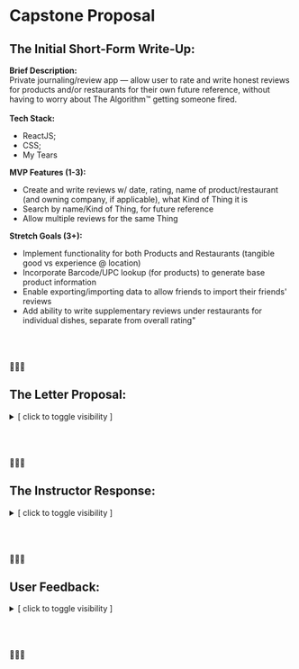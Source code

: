 # **Capstone Proposal**
## **The Initial Short-Form Write-Up:** 

**Brief Description:**\
  Private journaling/review app — allow user to rate and write honest reviews for products and/or restaurants for their own future reference, without having to worry about The Algorithm™ getting someone fired.\
 \
**Tech Stack:**
  - ReactJS; 
  - CSS; 
  - My Tears
  
**MVP Features (1-3):**
  - Create and write reviews w/ date, rating, name of product/restaurant (and owning company, if applicable), what Kind of Thing it is 
  - Search by name/Kind of Thing, for future reference 
  - Allow multiple reviews for the same Thing
  

**Stretch Goals (3+):**
  - Implement functionality for both Products and Restaurants (tangible good vs experience @ location) 
  - Incorporate Barcode/UPC lookup (for products) to generate base product information 
  - Enable exporting/importing data to allow friends to import their friends' reviews 
  - Add ability to write supplementary reviews under restaurants for individual dishes, separate from overall rating"

\
\
\
🍔🍔🍔
## **The Letter Proposal:** ##
<details><summary>[ click to toggle visibility ] </summary>

### **Name of Student:** ###
Shannon Grantski

🍔

### **Name of Project:** ###
_Memento More-Eat_\
(Working Title. Not at all final. )

🍔

### **Project's Purpose or Goal:** ###
  This application will store a user's reviews and ratings for restaurants they visit: no aggregate feedback, no sponsored products, no guilt.
  
  While there are a number of services that allow users to write reviews for X or Y restaurant, these can be difficult to reference later, and—due to their public nature—encourage users to polarize their opinions into blunt pass/fails. 
  
  With this app, a user is instead writing to their own future self: to note dishes they've tried and didn't like, to make note of a server who has treated them well, to warn them away from locations they just don't like.

🍔

### **The absolute minimum features the project requires to meet this purpose or goal:** ###
  1. Ability to create new entries with all base data needed for future reference: name and location of restaurant, date of visit, dishes tried, with space for long-form reviews.
  
  2. Implement a custom, "feelings-based" rating option to encourage more useful feedback. Rather than using a numeric satisfaction or N-out-of-N star system, users would rate their experience by mood-based emoji.
     - For instance, maybe 🤩 ('stars in eyes' emoji) for a place they would be excited to go to again, 😒 (dissatisfied, or 'not amused' emoji) for "I'll go if someone else is buying"-type ratings, and so forth.
  
  3. Allow user to add multiple visits, entrees, or even locations to a given overall "restaurant." This would allow them to keep track of which dishes they have and haven't liked, or track if their overall experiences have gotten better or worse over time.

🍔

### **The tools, frameworks, libraries, APIs, modules and/or other resources (whatever is specific to your track, and your language) you will use to create this MVP:** ###
  - Base project will be written in React. It is possible the project may transition to React Native, as this may allow better production of a mobile experience. Front-end customization will be in CSS, and may utilize Bootstrap libraries for modular content.

  - The database used for this software is expected to be Firebase; however, as this is not yet a fully-examined solution, other options such as Firestore, or WatermelonDB.
     - While other technologies or outsourced data may be utilized for stretch goal functionality, these are the base necessities for this project's MVP.

🍔

### **If you finish developing the minimum viable product (MVP) with time to spare, describe what features you will work on next:** ###
  1. Ability to export and import data for user backup. A record of this type should last longer than the lifespan of the user's device.

  2. Ability to pull standardized data — such as address, hours of operation, specific name — about a restaurant from an API source. Source may be an entity such as FourSquare, Google, or Yelp.

  3. If restaurant journal is fully functional, create separate review library for grocery store food items, with similar information structure.
     - In this case, "restaurant" would instead be brand, dish the specific product, and so forth. Similar to the restaurant diary, this would allow users to reference products they have tried and liked — or hated — more easily.

  4. For product journal, if all other components are complete and application is built for mobile, implement camera functionality to scan and look up product by UPC barcode, to allow more specific and more effortless product creation.

🍔

### **The additional tools, frameworks, libraries, APIs, or other resources these additional features will require:** ###
  - Data backup would involve the saving and converting database information into a more accessible and transferable filetype, such as .csv, .xlsx, or .ods. The technology needed for this will depend on the final database type selected.

  - Restaurant location data from API would require the application's ability to go online and make API calls; presently, due to familiarity with the product, the FourSquare API is known to contain the information this application's perceived implementation would require.

  - Barcode scanning for the product library is a "pie in the sky" goal for this project; while preliminary research has been done to see what options are available, many products are built at too large an investment cost for this project, or require the use of, "we'll code your application for you" software, which would not be feasible for this product. Further research would be necessary.

🍔

### **Anything else you'd like your instructor to know:** ###
  Do you know how hard it is to come up with a punny title that hasn't been used for anything else before?
  
</details>

\
\
\
🍔🍔🍔
## **The Instructor Response:** ##
<details><summary>[ click to toggle visibility ] </summary>

> Hey! I do believe it is hard to come up with a punny title that hasn't been used before. I believe in you!!
> 
> This is a great proposal. It's detailed and has a lot of stretch goals. I could see writing a backend in NoSQL or SQL. I think using firestore will reinforce the tooling (fresh in your mind) that you've learned in this recent module and that it will make an excellent project to add to you resume. That said, you are absolutely welcome to pick any NoSQL database of your choice, just keep in mind that there is a learning curve and each technology has their own way of interacting with the database (in contrast to SQL databases which all use Structured Query Language).
>
> I don't suggest working with React Native (for mobile applications) unless that is the core of your MVP and you pare down some of the items that you have currently listed for your MVP. As always, a small MVP with many stretch goals is a good way to tackle your capstone project.
> 
> Well done with this proposal!
</details>

\
\
\
🍔🍔🍔
## **User Feedback:** ##
<details><summary>[ click to toggle visibility ] </summary>

1. **[ User 'J' about project proposal ]**: 
    >   [This] is something I would use. I only use [_redacted: website name_] reviews if something was egregiously bad, or like there's a promotion to leave a good review.
    >
    >   I think a notes app like this is really handy!  It means I can have something that like... I can personally record the things I like about something, without the public pressure too.
    >
    >   Like "the servers weren't paying attention to me" is fine in a personal note but I'd never put it public, [but] it's something I'd like to remember!!

</details>

\
\
\
🍔🍔🍔
